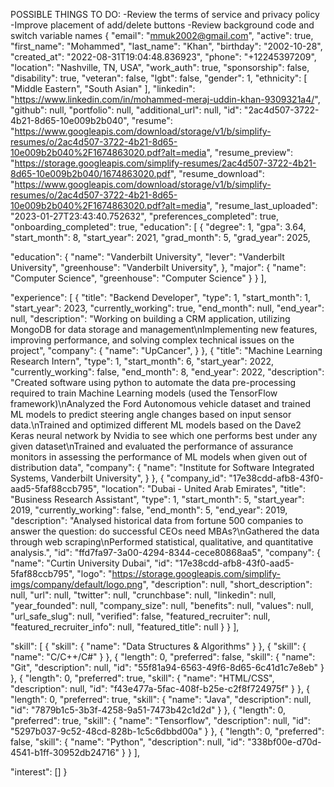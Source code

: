 POSSIBLE THINGS TO DO:
-Review the terms of service and privacy policy
-Improve placement of add/delete buttons
-Review background code and switch variable names
{
"email": "mmuk2002@gmail.com",
"active": true,
"first_name": "Mohammed",
"last_name": "Khan",
"birthday": "2002-10-28",
"created_at": "2022-08-31T19:04:48.836923",
"phone": "+12245397209",
"location": "Nashville, TN, USA",
"work_auth": true,
"sponsorship": false,
"disability": true,
"veteran": false,
"lgbt": false,
"gender": 1,
"ethnicity": [
"Middle Eastern",
"South Asian"
],
"linkedin": "https://www.linkedin.com/in/mohammed-meraj-uddin-khan-9309321a4/",
"github": null,
"portfolio": null,
"additional_url": null,
"id": "2ac4d507-3722-4b21-8d65-10e009b2b040",
"resume": "https://www.googleapis.com/download/storage/v1/b/simplify-resumes/o/2ac4d507-3722-4b21-8d65-10e009b2b040%2F1674863020.pdf?alt=media",
"resume_preview": "https://storage.googleapis.com/simplify-resumes/2ac4d507-3722-4b21-8d65-10e009b2b040/1674863020.pdf",
"resume_download": "https://www.googleapis.com/download/storage/v1/b/simplify-resumes/o/2ac4d507-3722-4b21-8d65-10e009b2b040%2F1674863020.pdf?alt=media",
"resume_last_uploaded": "2023-01-27T23:43:40.752632",
"preferences_completed": true,
"onboarding_completed": true,
"education": [
{
"degree": 1,
"gpa": 3.64,
"start_month": 8,
"start_year": 2021,
"grad_month": 5,
"grad_year": 2025,

"education": {
"name": "Vanderbilt University",
"lever": "Vanderbilt University",
"greenhouse": "Vanderbilt University",
},
"major": {
"name": "Computer Science",
"greenhouse": "Computer Science"
}
}
],

"experience": [
{
"title": "Backend Developer",
"type": 1,
"start_month": 1,
"start_year": 2023,
"currently_working": true,
"end_month": null,
"end_year": null,
"description": "Working on building a CRM application, utilizing MongoDB for data storage and management\nImplementing new features, improving performance, and solving complex technical issues on the project",
"company": {
"name": "UpCancer",
}
},
{
"title": "Machine Learning Research Intern",
"type": 1,
"start_month": 6,
"start_year": 2022,
"currently_working": false,
"end_month": 8,
"end_year": 2022,
"description": "Created software using python to automate the data pre-processing required to train Machine Learning models (used the TensorFlow framework)\nAnalyzed the Ford Autonomous vehicle dataset and trained ML models to predict steering angle changes based on input sensor data.\nTrained and optimized different ML models based on the Dave2 Keras neural network by Nvidia to see which one performs best under any given dataset\nTrained and evaluated the performance of assurance monitors in assessing the performance of ML models when given out of distribution data",
"company": {
"name": "Institute for Software Integrated Systems, Vanderbilt University",
}
},
{
"company_id": "17e38cdd-afb8-43f0-aad5-5faf88ccb795",
"location": "Dubai - United Arab Emirates",
"title": "Business Research Assistant",
"type": 1,
"start_month": 5,
"start_year": 2019,
"currently_working": false,
"end_month": 5,
"end_year": 2019,
"description": "Analysed historical data from fortune 500 companies to answer the question: do successful CEOs need MBAs?\nGathered the data through web scraping\nPerformed statistical, qualitative, and quantitative analysis.",
"id": "ffd7fa97-3a00-4294-8344-cece80868aa5",
"company": {
"name": "Curtin University Dubai",
"id": "17e38cdd-afb8-43f0-aad5-5faf88ccb795",
"logo": "https://storage.googleapis.com/simplify-imgs/company/default/logo.png",
"description": null,
"short_description": null,
"url": null,
"twitter": null,
"crunchbase": null,
"linkedin": null,
"year_founded": null,
"company_size": null,
"benefits": null,
"values": null,
"url_safe_slug": null,
"verified": false,
"featured_recruiter": null,
"featured_recruiter_info": null,
"featured_title": null
}
}
],

"skill": [
{
"skill": {
"name": "Data Structures & Algorithms"
}
},
{
"skill": {
"name": "C/C++/C#"
}
},
{
"length": 0,
"preferred": false,
"skill": {
"name": "Git",
"description": null,
"id": "55f81a94-6563-49f6-8d65-6c41d1c7e8eb"
}
},
{
"length": 0,
"preferred": true,
"skill": {
"name": "HTML/CSS",
"description": null,
"id": "f43e477a-5fac-408f-b25e-c2f8f724975f"
}
},
{
"length": 0,
"preferred": true,
"skill": {
"name": "Java",
"description": null,
"id": "7879b1c5-3b3f-4258-9a51-7473b42c1d2d"
}
},
{
"length": 0,
"preferred": true,
"skill": {
"name": "Tensorflow",
"description": null,
"id": "5297b037-9c52-48cd-828b-1c5c6dbbd00a"
}
},
{
"length": 0,
"preferred": false,
"skill": {
"name": "Python",
"description": null,
"id": "338bf00e-d70d-4541-b1ff-30952db24716"
}
}
],

"interest": []
}
